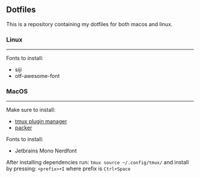 ## Dotfiles

This is a repository containing my dotfiles for both macos and linux.

### Linux
---
Fonts to install:
- siji
- otf-awesome-font

### MacOS
---
Make sure to install:
- [tmux plugin manager](https://github.com/tmux-plugins/tpm)
- [packer](https://github.com/wbthomason/packer.nvim)

Fonts to install:
- Jetbrains Mono Nerdfont

After installing dependencies run:
`tmux source ~/.config/tmux/`
and install by pressing:
`<prefix>+I` where prefix is `Ctrl+Space`

